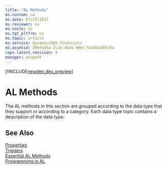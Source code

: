 ```yaml
---
title: "AL Methods"
ms.custom: na
ms.date: 07/13/2017
ms.reviewer: na
ms.suite: na
ms.tgt_pltfrm: na
ms.topic: article
ms.service: dynamics365-financials
ms.assetid: 296fe45a-2ccb-4b44-99bc-5c4db3a86c5a
caps.latest.revision: 9
manager: edupont
---
```


[!INCLUDE[newdev_dev_preview](../includes/newdev_dev_preview.md)]

# AL Methods
The AL methods in this section are grouped according to the data type that they support or according to a category. Each data type topic contains a description of the data type.  

## See Also  
 [Properties](../properties/devenv-properties.md)   
 [Triggers](../triggers/devenv-triggers.md)   
 [Essential AL Methods](../devenv-Essential-AL-Methods.md)   
 [Programming in AL](../devenv-Programming-in-AL.md)
